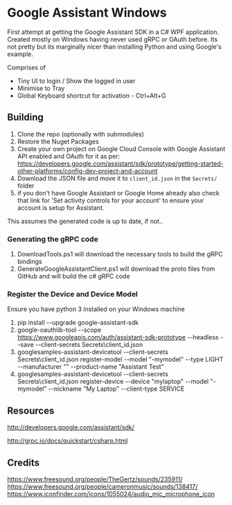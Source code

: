 # Google Assistant Windows

First attempt at getting the Google Assistant SDK in a C# WPF application. Created mostly on Windows having never used gRPC or OAuth before. Its not pretty but its marginally nicer than installing Python and using Google's example.

Comprises of 
- Tiny UI to login / Show the logged in user
- Minimise to Tray 
- Global Keyboard shortcut for activation - Ctrl+Alt+G

## Building

1. Clone the repo (optionally with submodules)
2. Restore the Nuget Packages
3. Create your own project on Google Cloud Console with Google Assistant API enabled and OAuth for it as per:
https://developers.google.com/assistant/sdk/prototype/getting-started-other-platforms/config-dev-project-and-account
4. Download the JSON file and move it to `client_id.json` in the `Secrets/` folder 
5. if you don't have Google Assistant or Google Home already also check that link for 'Set activity controls for your account' to ensure your account is setup for Assistant.

This assumes the generated code is up to date, if not..

### Generating the gRPC code

1. DownloadTools.ps1 will download the necessary tools to build the gRPC bindings
2. GenerateGoogleAssistantClient.ps1 will download the proto files from GitHub and will build the c# gRPC code

### Register the Device and Device Model

Ensure you have python 3 installed on your Windows machine

1. pip install --upgrade google-assistant-sdk
2. google-oauthlib-tool --scope https://www.googleapis.com/auth/assistant-sdk-prototype --headless --save --client-secrets Secrets\client_id.json
3. googlesamples-assistant-devicetool --client-secrets Secrets\client_id.json register-model --model "<your projectid>-mymodel" --type LIGHT --manufacturer "<your name>" --product-name "Assistant Test"
4. googlesamples-assistant-devicetool --client-secrets Secrets\client_id.json register-device --device "mylaptop" --model "<your projectid>-mymodel" --nickname "My Laptop" --client-type SERVICE

## Resources
http://developers.google.com/assistant/sdk/

http://grpc.io/docs/quickstart/csharp.html

## Credits 

https://www.freesound.org/people/TheGertz/sounds/235911/
https://www.freesound.org/people/cameronmusic/sounds/138417/
https://www.iconfinder.com/icons/1055024/audio_mic_microphone_icon
